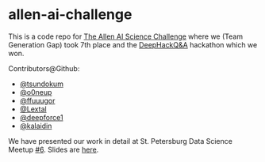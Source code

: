 # allen-ai-challenge

This is a code repo for [The Allen AI Science Challenge](https://www.kaggle.com/c/the-allen-ai-science-challenge/) where we (Team Generation Gap) took 7th place and the [DeepHackQ&A](http://qa.deephack.me) hackathon which we won.

Contributors@Github:
 * [@tsundokum](http://github.com/tsundokum)
 * [@o0neup](http://github.com/o0neup)
 * [@ffuuugor](http://github.com/ffuuugor)
 * [@Lextal](http://github.com/Lextal)
 * [@deepforce1](http://github.com/deepforce1)
 * [@kalaidin](http://github.com/kalaidin)

We have presented our work in detail at St. Petersburg Data Science Meetup [#6](http://www.meetup.com/St-Petersburg-Data-Science-Meetup/events/228824838/).
Slides are [here](http://www.slideshare.net/0x001/the-allen-ai-science-challenge).